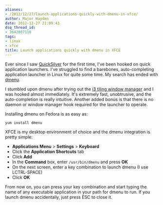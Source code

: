 ```yaml
---
aliases:
- /2012/12/27/launch-applications-quickly-with-dmenu-in-xfce/
author: Major Hayden
date: 2012-12-27 21:09:43
dsq_thread_id:
- 3642807110
tags:
- linux
- xfce
title: Launch applications quickly with dmenu in XFCE
---
```


Ever since I saw [QuickSilver][1] for the first time, I've been hooked on quick application launchers. I've struggled to find a barebones, auto-completing application launcher in Linux for quite some time. My search has ended with [dmenu][2].

I stumbled upon dmenu after trying out the [i3 tiling window manager][3] and I was hooked almost immediately. It's extremely fast, unobtrusive, and the auto-completion is really intuitive. Another added bonus is that there is no daemon or window manager hook required for the launcher to operate.

Installing dmenu on Fedora is as easy as:

```
yum install dmenu
```

XFCE is my desktop environment of choice and the dmenu integration is pretty simple:

* **Applications Menu** > **Settings** > **Keyboard**
* Click the **Application Shortcuts** tab
* Click **Add**
* In the **Command** box, enter `/usr/bin/dmenu` and press **OK**
* On the next screen, enter a key combination to launch dmenu (I use LCTRL-SPACE)
* Click **OK**

From now on, you can press your key combination and start typing the name of any executable application in your path for dmenu to run. If you launch dmenu accidentally, just press ESC to close it.

 [1]: http://en.wikipedia.org/wiki/Quicksilver_(software)
 [2]: http://tools.suckless.org/dmenu/
 [3]: http://i3wm.org/